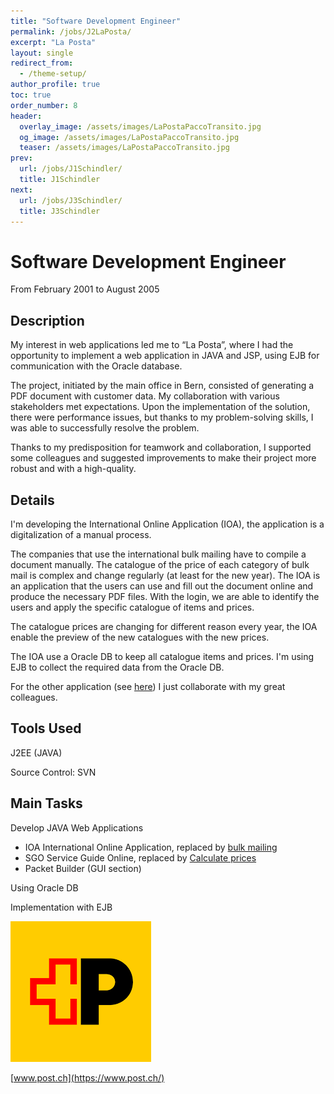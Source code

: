 ```yaml
---
title: "Software Development Engineer"
permalink: /jobs/J2LaPosta/
excerpt: "La Posta"
layout: single
redirect_from:
  - /theme-setup/
author_profile: true
toc: true
order_number: 8
header:
  overlay_image: /assets/images/LaPostaPaccoTransito.jpg
  og_image: /assets/images/LaPostaPaccoTransito.jpg
  teaser: /assets/images/LaPostaPaccoTransito.jpg
prev:
  url: /jobs/J1Schindler/
  title: J1Schindler
next:
  url: /jobs/J3Schindler/
  title: J3Schindler
---
```


# Software Development Engineer

From  February 2001 to August 2005

## Description
My interest in web applications led me to “La Posta”, where I had the opportunity to implement a web application in JAVA and JSP, using EJB for communication with the Oracle database.

The project, initiated by the main office in Bern, consisted of generating a PDF document with customer data. My collaboration with various stakeholders met expectations. Upon the implementation of the solution, there were performance issues, but thanks to my problem-solving skills, I was able to successfully resolve the problem.

Thanks to my predisposition for teamwork and collaboration, I supported some colleagues and suggested improvements to make their project more robust and with a high-quality.

## Details
I'm developing the International Online Application (IOA), 
the application is a digitalization of a manual process.

The companies that use the international bulk mailing have to compile a document manually.
The catalogue of the price of each category of bulk mail is complex and change regularly (at least for the new year).
The IOA is an application that the users can use and fill out the document online and produce the necessary PDF files.
With the login, we are able to identify the users and apply the specific catalogue of items and prices.

The catalogue prices are changing for different reason every year,
the IOA enable the preview of the new catalogues with the new prices.

The IOA use a Oracle DB to keep all catalogue items and prices.
I'm using EJB to collect the required data from the Oracle DB.

For the other application (see [here](#main-tasks)) I just collaborate with my great colleagues.
## Tools Used
J2EE (JAVA)

Source Control: SVN 

## Main Tasks
Develop JAVA Web Applications
- IOA International Online Application, replaced by [bulk mailing](https://www.post.ch/en/sending-letters/bulk-mailing-of-letters/international-bulk-mailings)
- SGO Service Guide Online, replaced by [Calculate prices](https://service.post.ch/vsc/info)
- Packet Builder (GUI section)

Using Oracle DB

Implementation with EJB

![Post](/assets/images/PostNewLogo.png)

[www.post.ch](https://www.post.ch/)
